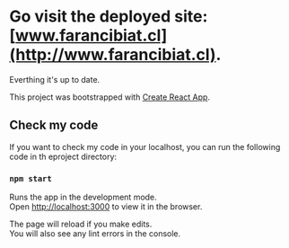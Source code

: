 # Go visit the deployed site: [www.farancibiat.cl](http://www.farancibiat.cl).
Everthing it's up to date.


This project was bootstrapped with [Create React App](https://github.com/facebook/create-react-app).

## Check my code

If you want to check my code in your localhost, you can run the following code in th eproject directory:


### `npm start`

Runs the app in the development mode.\
Open [http://localhost:3000](http://localhost:3000) to view it in the browser.

The page will reload if you make edits.\
You will also see any lint errors in the console.

